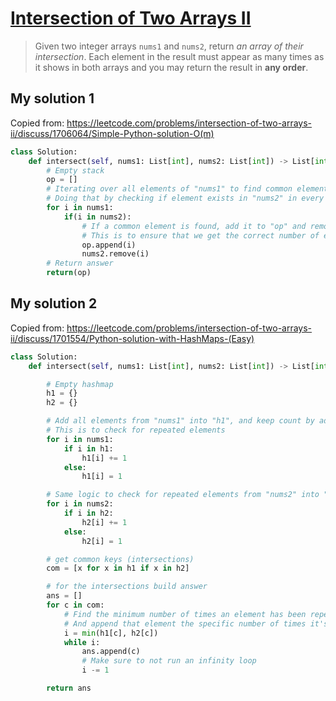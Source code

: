 # [Intersection of Two Arrays II](https://leetcode.com/problems/intersection-of-two-arrays-ii/)

> Given two integer arrays `nums1` and `nums2`, return *an array of their intersection*. Each element in the result must appear as many times as it shows in both arrays and you may return the result in **any order**.

## My solution 1

Copied from: https://leetcode.com/problems/intersection-of-two-arrays-ii/discuss/1706064/Simple-Python-solution-O(m)

```python
class Solution:
    def intersect(self, nums1: List[int], nums2: List[int]) -> List[int]:
        # Empty stack
        op = []
        # Iterating over all elements of "nums1" to find common elements
        # Doing that by checking if element exists in "nums2" in every step
        for i in nums1:
            if(i in nums2):
                # If a common element is found, add it to "op" and remove it from "nums2" 
                # This is to ensure that we get the correct number of elements
                op.append(i)
                nums2.remove(i)
        # Return answer
        return(op)
```

## My solution 2

Copied from: https://leetcode.com/problems/intersection-of-two-arrays-ii/discuss/1701554/Python-solution-with-HashMaps-(Easy)

```python
class Solution:
    def intersect(self, nums1: List[int], nums2: List[int]) -> List[int]:

        # Empty hashmap
        h1 = {}
        h2 = {}

        # Add all elements from "nums1" into "h1", and keep count by adding "1" every time they're in the loop
        # This is to check for repeated elements
        for i in nums1:
            if i in h1:
                h1[i] += 1
            else:
                h1[i] = 1

        # Same logic to check for repeated elements from "nums2" into "h2"
        for i in nums2:
            if i in h2:
                h2[i] += 1
            else:
                h2[i] = 1

        # get common keys (intersections)
        com = [x for x in h1 if x in h2]

        # for the intersections build answer
        ans = []
        for c in com:
            # Find the minimum number of times an element has been repeated between "nums1" and "nums2"
            # And append that element the specific number of times it's been repeated
            i = min(h1[c], h2[c])
            while i:
                ans.append(c)
                # Make sure to not run an infinity loop
                i -= 1

        return ans
```
